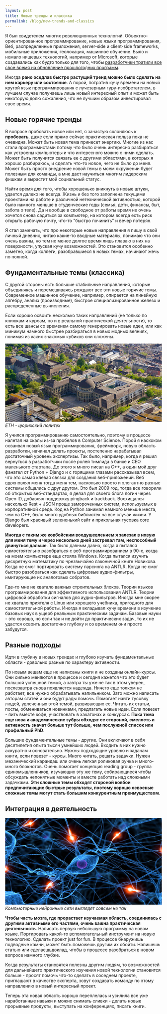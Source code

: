 ```yaml
---
layout: post
title: Новые тренды и классика
permalink: /blog/new-trends-and-classics
---
```

Я был свидетелем многих революционных технологий. Объектно-ориентированное программирование, новые языки программирования, Веб, распределенные приложения, server-side и client-side frameworks, мобильные приложения, геолокация, машинное обучение. Было и немало нишевых технологий, например от Microsoft, которые создавались как будто только для того, чтобы [разработчики тратили все свое время на обновление прошлогодних программ](https://www.joelonsoftware.com/2002/01/06/fire-and-motion/).

Иногда **рано оседлав быстро растущий тренд можно было сделать на нем карьеру или состояние**. А порой, потратив кучу времени на новый крутой язык программирования с лучезарным гуру-изобретателем, в лучшем случае получаешь лишь новый интересный опыт и может быть некоторую долю сожаления, что не лучшим образом инвестировал свое время.
<!--more-->

## Новые горячие тренды

В вопросе пробовать новое или нет, я зачастую склоняюсь к **пробовать**, даже если прямо сейчас практическая польза пока не очевидна. Может быть новая тема принесет энергию. Многие из нас стали программистами потому что было очень интересно разбираться как устроены компьютеры и что интересного можно с ними сделать. Может быть получится связать ее с другими областями, в которых я хорошо разбираюсь, и сделать что-то новое, чего не было до меня. Может быть просто внедрение новой темы в моем окружении будет полезным для команды, а мне даст научиться многим лидерским фишкам и вырастит мой социальный статус.

Найти время для того, чтобы хорошенько вникнуть в новые штуки, удается далеко не всегда. Жизнь и без того заполнена текущими проектами на работе и различной нетехнической активностью, которой было намного меньше в студенческие годы (семья, дети, финансы, быт, забота о теле). Да и вообще в свободное от работы время не очень хочется снова садиться за компьютер, на котором всегда есть риск открыть рабочую почту, что-то "быстро починить" и вечер потерян.

Я стал замечать, что про некоторые новые направления я пишу в свой личный дневник, читаю какие-то вводные материалы, понимаю что они очень важны, но тем не менее долгое время лишь плаваю в них на поверхности, упуская кучу возможностей. Это становится особенно заметно, когда коллеги, разобравшиеся в новых темах, начинают жечь по полной.

## Фундаментальные темы (классика)

С другой стороны есть большие стабильные направления, которые объединяясь и перемешиваясь рождают все эти новые горячие темы. Современное машинное обучение, например, опирается на линейную алгебру, анализ (производные), быстрое специализированное железо и распределенные вычисления.

Если хорошо освоить несколько таких направлений (не только по книжкам и курсам, но и в реальной практической деятельности), то есть все шансы со временем самому генерировать новые идеи, или как минимум намного быстрее разбираться в новых модных веяниях, понимая из каких знакомых кубиков они сложены.

![ETH - цюрихский политех](/img/eth.jpeg)
*ETH - цюрихский политех*

Я учился программированию самостоятельно, поэтому в процессе налетал на скалы из-за пробелов в Computer Science. Порой я наскоком осваивал новый язык программирования, фреймворк, новую область разработки, начинал делать проекты, постепенно нарабатывал достаточный уровень экспертизы. Так было, например, когда я решил вернуться в разработчики после ролей тимлида в банке и CEO маленького стартапа. До этого я много писал на С++, а один мой друг фанател от Python + Django и с горящими глазами рассказывал всем, что это самая клевая связка для создания веб-приложений. Веб вдохновлял меня тогда меня тем, насколько просто и элегантно разные системы общались с друг другом. Это был 2009 год, тогда все говорили об открытых веб-стандартах, я делал для своего блога логин через Open ID, добавлял поддержку pingback и trackback. Восхищался насколько Rest + JSON проще замороченных систем, используемых в корпоративной среде. Код на Python занимал намного меньше места, чем на C++, было много удобных библиотек на все случаи жизни. У Django был красивый зелененький сайт и прикольная тусовка core developers.

**Иногда с таким же ковбойским воодушевлением я залезал в новую для меня тему и через несколько дней застревал там, неспособный двинуться дальше**. Так было давным давно, когда я пытался самостоятельно разобраться с веб-программированием в 90-е, когда на моем компьютере еще стояла Windows. Когда пытался изучить дискретную математику по чрезвычайно лаконичной книге Новикова. Когда не смог портировать систему парсинга на ANTLR. Когда не смог быстро разобраться как сделать цифровые аудио-фильтры, имитирующие их аналоговых собратов.

Где-то мне не хватало важных строительных блоков. Теории языков программирования для эффективного использования ANTLR. Теории цифровой обработки сигналов для аудио-фильтров. Иногда мне скорее не хватало приятеля с Linux или хорошего учебника, пригодного для самостоятельной работы. Иногда я вкладывал кучу времени в изучение базовых наук в ущерб реальным практическим задачам. Базовые науки - это хорошо, но если так и не дойти до практических задач, то их не удастся освоить достаточно глубоку и со временем они просто забудутся.

## Разные подходы

Идти в глубину в новых трендах и глубоко изучать фундаментальные области - довольно разные по характеру активности.

По новым вещам еще не написаны книги и не созданы онлайн-курсы. Они сильно меняются в процессе и сегодня кажется что это будет большой успешной темой, а завтра ты уже не так в этом уверен, послезавтра снова появляется надежда. Ничего еще толком не работает, все нужно обрабатывать напильником. Зато можно написать авторам статей и они будут рады помочь. Помогает найти тусовку людей, увлеченных этой темой, развивающих ее. Читать их статьи, посты, обмениваться новинками, предлагать новые идеи. Если повезет - пить вместе кофе, участвовать в хакатонах и конкурсах. **Пока тема еще нова и академические зубры обходят ее стороной, смелость и активность значат больше тут больше, чем послужной список или профильный PhD**.

Большие фундаментальные темы - другие. Они включают в себя десятилетия опыта тысяч умнейших людей. Входить в них нужно аккуратно и основательно. Нужны подходящие уровню и задачам книги, если повезет - курсы. Много читать, решать задачки. Нужен механический карандаш или очень легкая роликовая ручка и много-много блокнотов. Очень помогает концепция reading group - группа единомышленников, изучающих эту же тему, собирающиеся чтобы обсуждать непонятные моменты и вместе работать над сложными задачками. **Эти сложные темы обходят стороной ковбои предпочитающие быстрые результаты, поэтому хорошо освоеные сложные темы могут стать большим конкурентным преимуществом**.

## Интеграция в деятельность

![Компьютерные нейронные сети выглядят совсем не так](/img/neural-net-head.jpg)
*Компьютерные нейронные сети выглядят совсем не так*

**Чтобы часть мозга, где прорастает изучаемая область, соединилась с другими активными его частями, очень важна практическая деятельность**. Написать первую небольшую программу на новом языке. Портировать какой-то вспомогательный инструмент на новую технологию. Сделать проект just for fun. В процессе бнаружишь подводные камни, может быть поможешь другим их обойти. Напишешь статью или сделаешьдоклад, чтобы в процессе разобраться в новом вопросе намного глубже.

Когда результаты становятся полезны другим людям, то возможностей для дальнейшего практического изучения новой технологии становится больше - просят помочь что-то сделать в соседнем проекте, приглашают в качестве эксперта, зовут создавать команду по этому направлению в новый интересный проект.

Теперь эта новая область хорошо переплелась и усилила все уже наработанные навыки и можно снимать сливки - делать новые прорывные продукты, выступать на конференциях, писать книги.